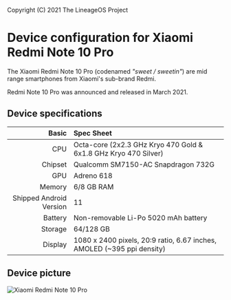 Copyright (C) 2021 The LineageOS Project

Device configuration for Xiaomi Redmi Note 10 Pro
=========================================

The Xiaomi Redmi Note 10 Pro (codenamed _"sweet / sweetin"_) are mid range smartphones from Xiaomi's sub-brand Redmi.

Redmi Note 10 Pro was announced and released in March 2021.

## Device specifications

Basic   | Spec Sheet
-------:|:-------------------------
CPU     | Octa-core (2x2.3 GHz Kryo 470 Gold & 6x1.8 GHz Kryo 470 Silver)
Chipset | Qualcomm SM7150-AC Snapdragon 732G
GPU     | Adreno 618
Memory  | 6/8 GB RAM
Shipped Android Version | 11
Battery | Non-removable Li-Po 5020 mAh battery
Storage | 64/128 GB
Display | 1080 x 2400 pixels, 20:9 ratio, 6.67 inches, AMOLED (~395 ppi density)

## Device picture

![Xiaomi Redmi Note 10 Pro](https://i01.appmifile.com/webfile/globalimg/products/pc/redmi-note-10-pro/specs-header.png "Xiaomi Redmi Note 10 Pro")
